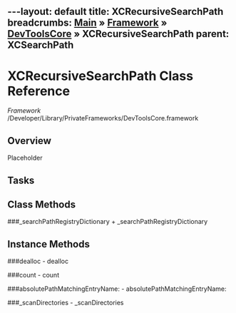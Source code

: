 ---layout: default
title: XCRecursiveSearchPath
breadcrumbs: <a href="/index.html">Main</a> &raquo; <a href="/Frameworks.html">Framework</a> &raquo; <a href="/Frameworks/DevToolsCore.html">DevToolsCore</a> &raquo; XCRecursiveSearchPath
parent: XCSearchPath 
---
# XCRecursiveSearchPath Class Reference

*Framework* /Developer/Library/PrivateFrameworks/DevToolsCore.framework

## Overview

Placeholder

## Tasks

## Class Methods

<a name="+_searchPathRegistryDictionary"></a>
###_searchPathRegistryDictionary
    + _searchPathRegistryDictionary

## Instance Methods

<a name="-dealloc"></a>
###dealloc
    - dealloc

<a name="-count"></a>
###count
    - count

<a name="-absolutePathMatchingEntryName:"></a>
###absolutePathMatchingEntryName:
    - absolutePathMatchingEntryName:

<a name="-_scanDirectories"></a>
###_scanDirectories
    - _scanDirectories

